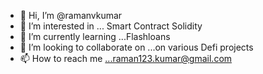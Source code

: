 - 👋 Hi, I’m @ramanvkumar
- 👀 I’m interested in ... Smart Contract Solidity
- 🌱 I’m currently learning ...Flashloans
- 💞️ I’m looking to collaborate on ...on various Defi projects
- 📫 How to reach me ...raman123.kumar@gmail.com

<!---
ramanvkumar/ramanvkumar is a ✨ special ✨ repository because its `README.md` (this file) appears on your GitHub profile.
You can click the Preview link to take a look at your changes.
--->
